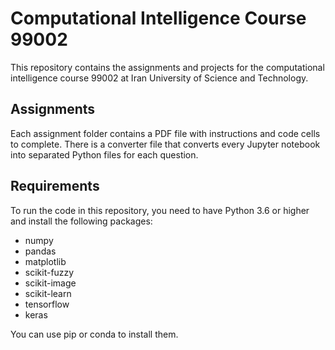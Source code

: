 # Computational Intelligence Course 99002

This repository contains the assignments and projects for the computational intelligence course 99002 at Iran University of Science and Technology.

## Assignments

Each assignment folder contains a PDF file with instructions and code cells to complete. There is a converter file that converts every Jupyter notebook into separated Python files for each question.

## Requirements

To run the code in this repository, you need to have Python 3.6 or higher and install the following packages:

- numpy
- pandas
- matplotlib
- scikit-fuzzy
- scikit-image
- scikit-learn
- tensorflow
- keras

You can use pip or conda to install them.
